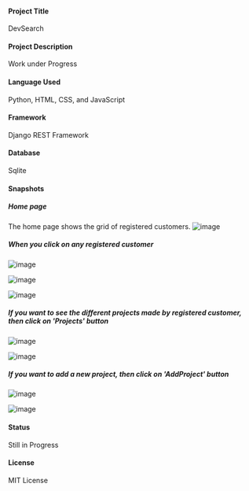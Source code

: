 #### Project Title
DevSearch

#### Project Description
Work under Progress

#### Language Used
Python, HTML, CSS, and JavaScript

#### Framework
Django REST Framework

#### Database 
Sqlite

#### Snapshots
##### Home page
The home page shows the grid of registered customers.
![image](https://user-images.githubusercontent.com/99959459/173150811-e8313b9d-2dfa-4572-8a32-357a571b9e80.png)

##### When you click on any registered customer
![image](https://user-images.githubusercontent.com/99959459/173151341-d91fde4e-ebe2-44b8-a243-42107c557ebe.png)

![image](https://user-images.githubusercontent.com/99959459/173151398-b9b3b99b-bef9-4790-a642-4dfd87ddf15d.png)

![image](https://user-images.githubusercontent.com/99959459/173151463-53dd2e56-f36c-4f52-9541-9ada6026ce84.png)

##### If you want to see the different projects made by registered customer, then click on 'Projects' button
![image](https://user-images.githubusercontent.com/99959459/173151694-a16a42ef-e881-4fa1-a92e-238cc6f496fb.png)

![image](https://user-images.githubusercontent.com/99959459/173151871-0fcd0d6e-4f60-4b5e-9c4a-9805947059fa.png)

##### If you want to add a new project, then click on 'AddProject' button
![image](https://user-images.githubusercontent.com/99959459/173152024-5a6e77d5-a3a4-4c3d-a47a-7b6f4bd3fcf1.png)

![image](https://user-images.githubusercontent.com/99959459/173152077-f9a16f4b-5fde-43cb-aca6-6cd079cce7ab.png)


#### Status
Still in Progress

#### License
MIT License



